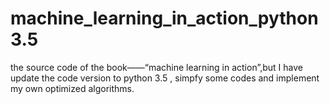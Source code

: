 # machine_learning_in_action_python3.5
the source code of the book——“machine learning in action”,but I have update the code version to python 3.5 , simpfy some codes and implement my own optimized algorithms.
